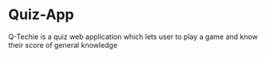 # Quiz-App
Q-Techie is a quiz web application which lets user to play a game and know their score of general knowledge
